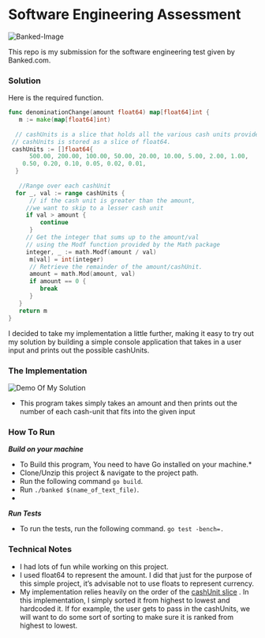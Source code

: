 # Software Engineering Assessment
![Banked-Image](https://user-images.githubusercontent.com/46195831/135531836-3cf56e1c-288b-46c1-8ffd-023bc9a8e23a.png)

This repo is my submission for the software engineering test given by Banked.com.
### Solution
Here is the required function.
```Go
func denominationChange(amount float64) map[float64]int {  
   m := make(map[float64]int)  
  
  // cashUnits is a slice that holds all the various cash units provided.  
 // cashUnits is stored as a slice of float64.  
 cashUnits := []float64{  
      500.00, 200.00, 100.00, 50.00, 20.00, 10.00, 5.00, 2.00, 1.00,  
    0.50, 0.20, 0.10, 0.05, 0.02, 0.01,  
  }  
  
   //Range over each cashUnit  
  for _, val := range cashUnits {  
      // if the cash unit is greater than the amount,  
	 //we want to skip to a lesser cash unit  
	 if val > amount {  
         continue  
	  }  
     // Get the integer that sums up to the amount/val  
	 // using the Modf function provided by the Math package  
	 integer, _ := math.Modf(amount / val)  
      m[val] = int(integer)  
      // Retrieve the remainder of the amount/cashUnit.  
	  amount = math.Mod(amount, val)  
      if amount == 0 {  
         break  
	  }  
   }  
   return m  
}
```
I decided to take my implementation a little further, making it easy to try out my solution by building a simple console application that takes in a user input and prints out the possible cashUnits.

### The Implementation
![Demo Of My Solution](https://user-images.githubusercontent.com/46195831/135535366-263c01b6-981a-4e8f-83d9-3842d0a65591.gif)
* This program takes simply takes an amount and then prints out the number of each cash-unit that fits into the given input

### How To Run
***Build on your machine***
* To Build this program, You need to have Go installed on your machine.*
* Clone/Unzip this project & navigate to the project path.
* Run the following command `go build`.
* Run `./banked $(name_of_text_file)`.
*
***Run Tests***
* To run the tests, run the following command. `go test -bench=.`

### Technical Notes
*  I had lots of fun while working on this project.
* I used float64 to represent the amount. I did that just for the purpose of this simple project, it’s advisable not to use floats to represent currency.
* My implementation relies heavily on the order of the [cashUnit slice](https://github.com/Ghvstcode/Banked/blob/main/main.go#L43) . In this implementation, I simply sorted it from highest to lowest and hardcoded it. If for example, the user gets to pass in the cashUnits, we will want to do some sort of sorting to make sure it is ranked from highest to lowest.

